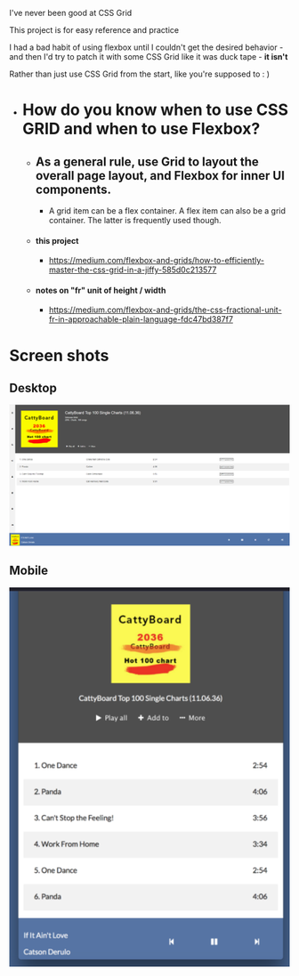 I've never been good at CSS Grid

This project is for easy reference and practice

I had a bad habit of using flexbox until I couldn't get the desired behavior -
and then I'd try to patch it with some CSS Grid like it was duck tape - **it isn't**

Rather than just use CSS Grid from the start, like you're supposed to : )

- # How do you know when to use CSS GRID and when to use Flexbox?

    - ## As a general rule, use Grid to layout the overall page layout, and Flexbox for inner UI components.

        -  A grid item can be a flex container. A flex item can also be a grid container. The latter is frequently used though.

    - #### this project
        -   https://medium.com/flexbox-and-grids/how-to-efficiently-master-the-css-grid-in-a-jiffy-585d0c213577

    - #### notes on "fr" unit of height / width
        - https://medium.com/flexbox-and-grids/the-css-fractional-unit-fr-in-approachable-plain-language-fdc47bd387f7

# Screen shots

## Desktop
![desktop-view](https://raw.githubusercontent.com/kawgh1/css-grid-demo/master/screenshots/desktop-view-css-grid1.png)

## Mobile
![mobile-view](https://raw.githubusercontent.com/kawgh1/css-grid-demo/master/screenshots/mobile-view-css-grid.png)